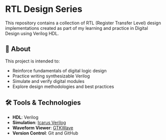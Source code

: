 # RTL Design Series

This repository contains a collection of RTL (Register Transfer Level) design implementations created as part of my learning and practice in Digital Design using Verilog HDL.

## 📘 About

This project is intended to:
- Reinforce fundamentals of digital logic design
- Practice writing synthesizable Verilog
- Simulate and verify digital modules
- Explore design methodologies and best practices

## 🛠️ Tools & Technologies

- **HDL**: Verilog
- **Simulation**: [Icarus Verilog](http://iverilog.icarus.com/)
- **Waveform Viewer**: [GTKWave](http://gtkwave.sourceforge.net/)
- **Version Control**: Git and GitHub


